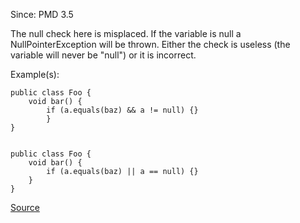 Since: PMD 3.5

The null check here is misplaced. If the variable is null a NullPointerException will be thrown.
Either the check is useless (the variable will never be &quot;null&quot;) or it is incorrect.

Example(s):
```
public class Foo {
	void bar() {
		if (a.equals(baz) && a != null) {}
		}
}
    
      
public class Foo {
	void bar() {
		if (a.equals(baz) || a == null) {}
	}
}
```

[Source](https://pmd.github.io/pmd-5.6.1/pmd-java/rules/java/basic.html#MisplacedNullCheck)
